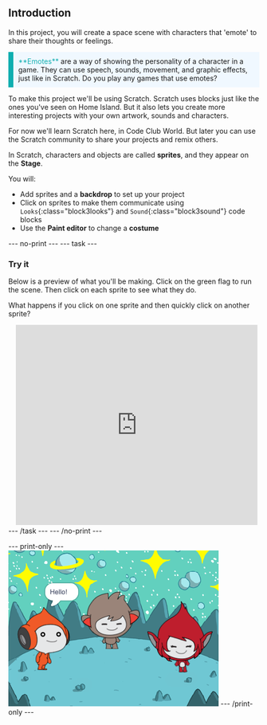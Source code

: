 ## Introduction

In this project, you will create a space scene with characters that 'emote' to share their thoughts or feelings.

<p style="border-left: solid; border-width:10px; border-color: #0faeb0; background-color: aliceblue; padding: 10px;">
<span style="color: #0faeb0">**Emotes**</span> are a way of showing the personality of a character in a game. They can use speech, sounds, movement, and graphic effects, just like in Scratch. Do you play any games that use emotes?
</p>

To make this project we'll be using Scratch. Scratch uses blocks just like the ones you've seen on Home Island. But it also lets you create more interesting projects with your own artwork, sounds and characters.

For now we'll learn Scratch here, in Code Club World. But later you can use the Scratch community to share your projects and remix others.

In Scratch, characters and objects are called **sprites**, and they appear on the **Stage**.

You will:

- Add sprites and a **backdrop** to set up your project
- Click on sprites to make them communicate using `Looks`{:class="block3looks"} and `Sound`{:class="block3sound"} code blocks
- Use the **Paint editor** to change a **costume**

--- no-print ---
--- task ---

### Try it

<div style="display: flex; flex-wrap: wrap">
<div style="flex-basis: 175px; flex-grow: 1">
Below is a preview of what you'll be making. Click on the green flag to run the scene. Then click on each sprite to see what they do.

What happens if you click on one sprite and then quickly click on another sprite?

</div>
<div class="scratch-preview" style="margin-left: 15px;">
  <iframe allowtransparency="true" width="485" height="402" src="https://scratch.mit.edu/projects/embed/485673032/?autostart=false" frameborder="0"></iframe>
</div>
</div>
--- /task ---
--- /no-print ---

--- print-only ---
![The completed project.](images/showcase_static.png)
--- /print-only ---
